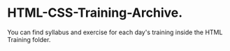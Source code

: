 # HTML-CSS-Training-Archive.

You can find syllabus and exercise for each day's training inside the HTML Training folder.
